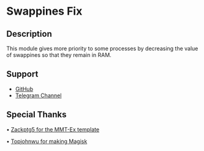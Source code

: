 # Swappines Fix

## Description
This module gives more priority to some processes by decreasing the value of swappines so that they remain in RAM.

## Support
- [GitHub](https://github.com/LeanxModulostk/Swappines-Fix) 
- [Telegram Channel](https://t.me/modulostk)

## Special Thanks

• [Zackptg5 for the MMT-Ex template](https://github.com/Zackptg5)

• [Topjohnwu for making Magisk](https://github.com/topjohnwu)
